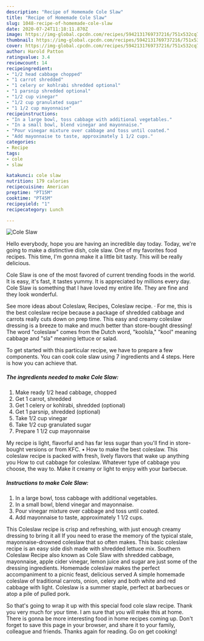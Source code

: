 ```yaml
---
description: "Recipe of Homemade Cole Slaw"
title: "Recipe of Homemade Cole Slaw"
slug: 1048-recipe-of-homemade-cole-slaw
date: 2020-07-24T11:18:11.870Z
image: https://img-global.cpcdn.com/recipes/5942131769737216/751x532cq70/cole-slaw-recipe-main-photo.jpg
thumbnail: https://img-global.cpcdn.com/recipes/5942131769737216/751x532cq70/cole-slaw-recipe-main-photo.jpg
cover: https://img-global.cpcdn.com/recipes/5942131769737216/751x532cq70/cole-slaw-recipe-main-photo.jpg
author: Harold Patton
ratingvalue: 3.4
reviewcount: 14
recipeingredient:
- "1/2 head cabbage chopped"
- "1 carrot shredded"
- "1 celery or kohlrabi shredded optional"
- "1 parsnip shredded optional"
- "1/2 cup vinegar"
- "1/2 cup granulated sugar"
- "1 1/2 cup mayonnaise"
recipeinstructions:
- "In a large bowl, toss cabbage with additional vegetables."
- "In a small bowl, blend vinegar and mayonnaise."
- "Pour vinegar mixture over cabbage and toss until coated."
- "Add mayonnaise to taste, approximately 1 1/2 cups."
categories:
- Recipe
tags:
- cole
- slaw

katakunci: cole slaw 
nutrition: 179 calories
recipecuisine: American
preptime: "PT15M"
cooktime: "PT45M"
recipeyield: "1"
recipecategory: Lunch

---
```



![Cole Slaw](https://img-global.cpcdn.com/recipes/5942131769737216/751x532cq70/cole-slaw-recipe-main-photo.jpg)

Hello everybody, hope you are having an incredible day today. Today, we're going to make a distinctive dish, cole slaw. One of my favorites food recipes. This time, I'm gonna make it a little bit tasty. This will be really delicious.

Cole Slaw is one of the most favored of current trending foods in the world. It is easy, it's fast, it tastes yummy. It is appreciated by millions every day. Cole Slaw is something that I have loved my entire life. They are fine and they look wonderful.

See more ideas about Coleslaw, Recipes, Coleslaw recipe. · For me, this is the best coleslaw recipe because a package of shredded cabbage and carrots really cuts down on prep time. This easy and creamy coleslaw dressing is a breeze to make and much better than store-bought dressing! The word &#34;coleslaw&#34; comes from the Dutch word, &#34;koolsla,&#34; &#34;kool&#34; meaning cabbage and &#34;sla&#34; meaning lettuce or salad.


To get started with this particular recipe, we have to prepare a few components. You can cook cole slaw using 7 ingredients and 4 steps. Here is how you can achieve that.

<!--inarticleads1-->

##### The ingredients needed to make Cole Slaw:

1. Make ready 1/2 head cabbage, chopped
1. Get 1 carrot, shredded
1. Get 1 celery or kohlrabi, shredded (optional)
1. Get 1 parsnip, shredded (optional)
1. Take 1/2 cup vinegar
1. Take 1/2 cup granulated sugar
1. Prepare 1 1/2 cup mayonnaise


My recipe is light, flavorful and has far less sugar than you&#39;ll find in store-bought versions or from KFC. • How to make the best coleslaw. This coleslaw recipe is packed with fresh, lively flavors that wake up anything you How to cut cabbage for coleslaw. Whatever type of cabbage you choose, the way to. Make it creamy or light to enjoy with your barbecue. 

<!--inarticleads2-->

##### Instructions to make Cole Slaw:

1. In a large bowl, toss cabbage with additional vegetables.
1. In a small bowl, blend vinegar and mayonnaise.
1. Pour vinegar mixture over cabbage and toss until coated.
1. Add mayonnaise to taste, approximately 1 1/2 cups.


This Coleslaw recipe is crisp and refreshing, with just enough creamy dressing to bring it all If you need to erase the memory of the typical stale, mayonnaise-drowned coleslaw that so often makes. This basic coleslaw recipe is an easy side dish made with shredded lettuce mix. Southern Coleslaw Recipe also known as Cole Slaw with shredded cabbage, mayonnaise, apple cider vinegar, lemon juice and sugar are just some of the dressing ingredients. Homemade coleslaw makes the perfect accompaniment to a picnic feast, delicious served A simple homemade coleslaw of traditional carrots, onion, celery and both white and red cabbage with light. Coleslaw is a summer staple, perfect at barbecues or atop a pile of pulled pork. 

So that's going to wrap it up with this special food cole slaw recipe. Thank you very much for your time. I am sure that you will make this at home. There is gonna be more interesting food in home recipes coming up. Don't forget to save this page in your browser, and share it to your family, colleague and friends. Thanks again for reading. Go on get cooking!
